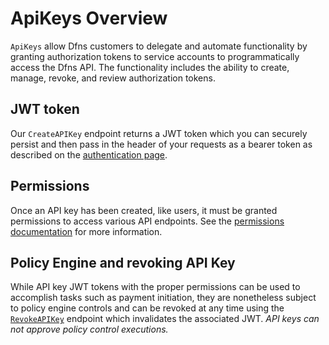 # ApiKeys Overview

`ApiKeys` allow Dfns customers to delegate and automate functionality by granting authorization tokens to service accounts to programmatically access the Dfns API. The functionality includes the ability to create, manage, revoke, and review authorization tokens.

## JWT token

Our `CreateAPIKey` endpoint returns a JWT token which you can securely persist and then pass in the header of your requests as a bearer token as described on the [authentication page](../../getting-started/authentication-authorization.md).

## Permissions

Once an API key has been created, like users, it must be granted permissions to access various API endpoints. See the [permissions documentation](../permissions/) for more information.&#x20;

## Policy Engine and revoking API Key

While API key JWT tokens with the proper permissions can be used to accomplish tasks such as payment initiation, they are nonetheless subject to policy engine controls and can be revoked at any time using the [`RevokeAPIKey`](RevokeApiKey.md) endpoint which invalidates the associated JWT.  _API keys can not approve policy control executions._&#x20;
